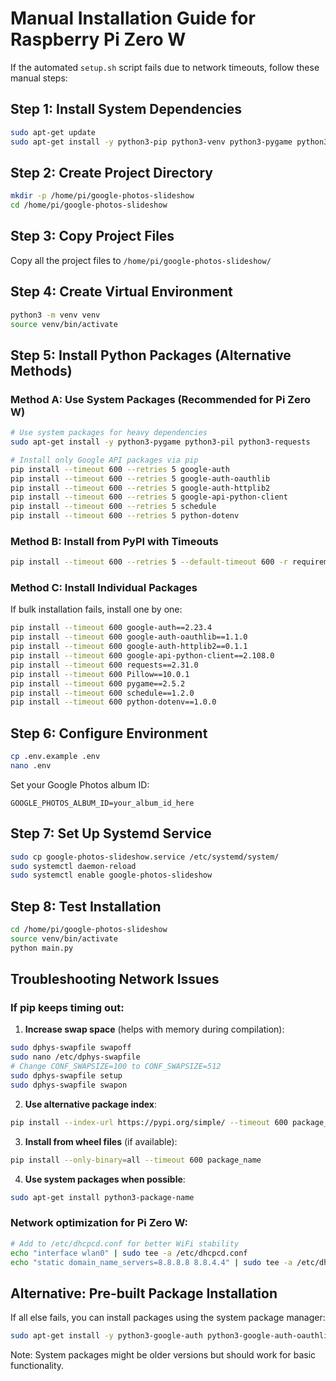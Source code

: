 # Manual Installation Guide for Raspberry Pi Zero W

If the automated `setup.sh` script fails due to network timeouts, follow these manual steps:

## Step 1: Install System Dependencies

```bash
sudo apt-get update
sudo apt-get install -y python3-pip python3-venv python3-pygame python3-pil python3-requests git
```

## Step 2: Create Project Directory

```bash
mkdir -p /home/pi/google-photos-slideshow
cd /home/pi/google-photos-slideshow
```

## Step 3: Copy Project Files

Copy all the project files to `/home/pi/google-photos-slideshow/`

## Step 4: Create Virtual Environment

```bash
python3 -m venv venv
source venv/bin/activate
```

## Step 5: Install Python Packages (Alternative Methods)

### Method A: Use System Packages (Recommended for Pi Zero W)

```bash
# Use system packages for heavy dependencies
sudo apt-get install -y python3-pygame python3-pil python3-requests

# Install only Google API packages via pip
pip install --timeout 600 --retries 5 google-auth
pip install --timeout 600 --retries 5 google-auth-oauthlib  
pip install --timeout 600 --retries 5 google-auth-httplib2
pip install --timeout 600 --retries 5 google-api-python-client
pip install --timeout 600 --retries 5 schedule
pip install --timeout 600 --retries 5 python-dotenv
```

### Method B: Install from PyPI with Timeouts

```bash
pip install --timeout 600 --retries 5 --default-timeout 600 -r requirements.txt
```

### Method C: Install Individual Packages

If bulk installation fails, install one by one:

```bash
pip install --timeout 600 google-auth==2.23.4
pip install --timeout 600 google-auth-oauthlib==1.1.0  
pip install --timeout 600 google-auth-httplib2==0.1.1
pip install --timeout 600 google-api-python-client==2.108.0
pip install --timeout 600 requests==2.31.0
pip install --timeout 600 Pillow==10.0.1
pip install --timeout 600 pygame==2.5.2
pip install --timeout 600 schedule==1.2.0
pip install --timeout 600 python-dotenv==1.0.0
```

## Step 6: Configure Environment

```bash
cp .env.example .env
nano .env
```

Set your Google Photos album ID:
```
GOOGLE_PHOTOS_ALBUM_ID=your_album_id_here
```

## Step 7: Set Up Systemd Service

```bash
sudo cp google-photos-slideshow.service /etc/systemd/system/
sudo systemctl daemon-reload
sudo systemctl enable google-photos-slideshow
```

## Step 8: Test Installation

```bash
cd /home/pi/google-photos-slideshow
source venv/bin/activate
python main.py
```

## Troubleshooting Network Issues

### If pip keeps timing out:

1. **Increase swap space** (helps with memory during compilation):
```bash
sudo dphys-swapfile swapoff
sudo nano /etc/dphys-swapfile
# Change CONF_SWAPSIZE=100 to CONF_SWAPSIZE=512
sudo dphys-swapfile setup
sudo dphys-swapfile swapon
```

2. **Use alternative package index**:
```bash
pip install --index-url https://pypi.org/simple/ --timeout 600 package_name
```

3. **Install from wheel files** (if available):
```bash
pip install --only-binary=all --timeout 600 package_name
```

4. **Use system packages when possible**:
```bash
sudo apt-get install python3-package-name
```

### Network optimization for Pi Zero W:

```bash
# Add to /etc/dhcpcd.conf for better WiFi stability
echo "interface wlan0" | sudo tee -a /etc/dhcpcd.conf
echo "static domain_name_servers=8.8.8.8 8.8.4.4" | sudo tee -a /etc/dhcpcd.conf
```

## Alternative: Pre-built Package Installation

If all else fails, you can install packages using the system package manager:

```bash
sudo apt-get install -y python3-google-auth python3-google-auth-oauthlib python3-googleapi
```

Note: System packages might be older versions but should work for basic functionality.

